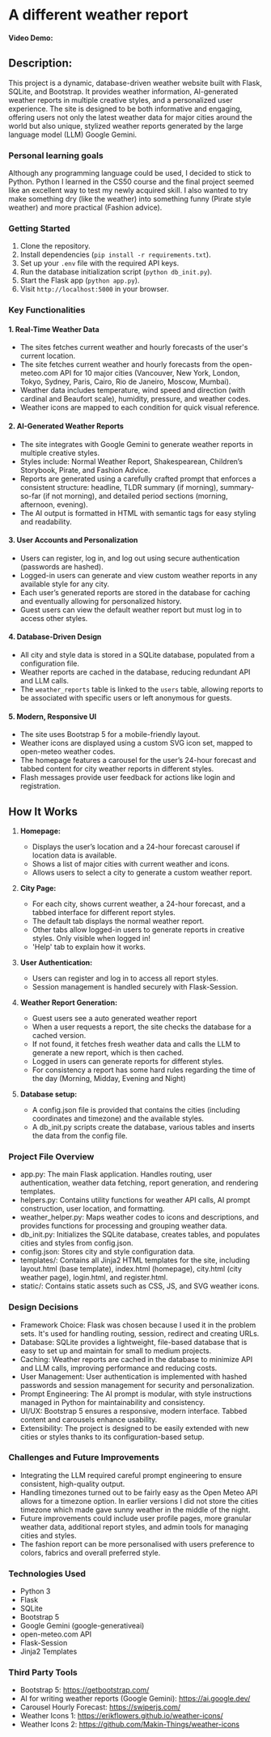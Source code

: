 # A different weather report
#### Video Demo:  <URL HERE>
## Description:
This project is a dynamic, database-driven weather website built with Flask, SQLite, and Bootstrap. It provides weather information, AI-generated weather reports in multiple creative styles, and a personalized user experience. The site is designed to be both informative and engaging, offering users not only the latest weather data for major cities around the world but also unique, stylized weather reports generated by the large language model (LLM) Google Gemini.

### Personal learning goals

Although any programming language could be used, I decided to stick to Python. Python I learned in the CS50 course and the final project seemed like an excellent way to test my newly acquired skill. I also wanted to try make something dry (like the weather) into something funny (Pirate style weather) and more practical (Fashion advice).

### Getting Started
1. Clone the repository.
2. Install dependencies (`pip install -r requirements.txt`).
3. Set up your `.env` file with the required API keys.
4. Run the database initialization script (`python db_init.py`).
5. Start the Flask app (`python app.py`).
6. Visit `http://localhost:5000` in your browser.

### Key Functionalities

#### 1. Real-Time Weather Data
- The sites fetches current weather and hourly forecasts of the user's current location.
- The site fetches current weather and hourly forecasts from the open-meteo.com API for 10 major cities (Vancouver, New York, London, Tokyo, Sydney, Paris, Cairo, Rio de Janeiro, Moscow, Mumbai).
- Weather data includes temperature, wind speed and direction (with cardinal and Beaufort scale), humidity, pressure, and weather codes.
- Weather icons are mapped to each condition for quick visual reference.

#### 2. AI-Generated Weather Reports
- The site integrates with Google Gemini to generate weather reports in multiple creative styles.
- Styles include: Normal Weather Report, Shakespearean, Children’s Storybook, Pirate, and Fashion Advice.
- Reports are generated using a carefully crafted prompt that enforces a consistent structure: headline, TLDR summary (if morning), summary-so-far (if not morning), and detailed period sections (morning, afternoon, evening).
- The AI output is formatted in HTML with semantic tags for easy styling and readability.

#### 3. User Accounts and Personalization
- Users can register, log in, and log out using secure authentication (passwords are hashed).
- Logged-in users can generate and view custom weather reports in any available style for any city.
- Each user’s generated reports are stored in the database for caching and eventually allowing for personalized history.
- Guest users can view the default weather report but must log in to access other styles.

#### 4. Database-Driven Design
- All city and style data is stored in a SQLite database, populated from a configuration file.
- Weather reports are cached in the database, reducing redundant API and LLM calls.
- The `weather_reports` table is linked to the `users` table, allowing reports to be associated with specific users or left anonymous for guests.

#### 5. Modern, Responsive UI
- The site uses Bootstrap 5 for a mobile-friendly layout.
- Weather icons are displayed using a custom SVG icon set, mapped to open-meteo weather codes.
- The homepage features a carousel for the user’s 24-hour forecast and tabbed content for city weather reports in different styles.
- Flash messages provide user feedback for actions like login and registration.

## How It Works

1. **Homepage:**
   - Displays the user’s location and a 24-hour forecast carousel if location data is available.
   - Shows a list of major cities with current weather and icons.
   - Allows users to select a city to generate a custom weather report.

2. **City Page:**
   - For each city, shows current weather, a 24-hour forecast, and a tabbed interface for different report styles.
   - The default tab displays the normal weather report. 
   - Other tabs allow logged-in users to generate reports in creative styles. Only visible when logged in!
   - 'Help' tab to explain how it works.

3. **User Authentication:**
   - Users can register and log in to access all report styles.
   - Session management is handled securely with Flask-Session.

4. **Weather Report Generation:**
   - Guest users see a auto generated weather report
   - When a user requests a report, the site checks the database for a cached version.
   - If not found, it fetches fresh weather data and calls the LLM to generate a new report, which is then cached.
   - Logged in users can generate reports for different styles.
   - For consistency a report has some hard rules regarding the time of the day (Morning, Midday, Evening and Night)

5. **Database setup:**
   - A config.json file is provided that contains the cities (including coordinates and timezone) and the available styles.
   - A db_init.py scripts create the database, various tables and inserts the data from the config file.

### Project File Overview
   - app.py: The main Flask application. Handles routing, user authentication, weather data fetching, report generation, and rendering templates.
   - helpers.py: Contains utility functions for weather API calls, AI prompt construction, user location, and formatting.
   - weather_helper.py: Maps weather codes to icons and descriptions, and provides functions for processing and grouping weather data.
   - db_init.py: Initializes the SQLite database, creates tables, and populates cities and styles from config.json.
   - config.json: Stores city and style configuration data.
   - templates/: Contains all Jinja2 HTML templates for the site, including layout.html (base template), index.html (homepage), city.html (city weather page), login.html, and register.html.
   - static/: Contains static assets such as CSS, JS, and SVG weather icons.

### Design Decisions
   - Framework Choice: Flask was chosen because I used it in the problem sets. It's used for handling routing, session, redirect and creating URLs.
   - Database: SQLite provides a lightweight, file-based database that is easy to set up and maintain for small to medium projects.
   - Caching: Weather reports are cached in the database to minimize API and LLM calls, improving performance and reducing costs.
   - User Management: User authentication is implemented with hashed passwords and session management for security and personalization.
   - Prompt Engineering: The AI prompt is modular, with style instructions managed in Python for maintainability and consistency.
   - UI/UX: Bootstrap 5 ensures a responsive, modern interface. Tabbed content and carousels enhance usability.
   - Extensibility: The project is designed to be easily extended with new cities or styles thanks to its configuration-based setup.

### Challenges and Future Improvements
   - Integrating the LLM required careful prompt engineering to ensure consistent, high-quality output.
   - Handling timezones turned out to be fairly easy as the Open Meteo API allows for a timezone option. In earlier versions I did not store the cities timezone which made gave sunny weather in the middle of the night.
   - Future improvements could include user profile pages, more granular weather data, additional report styles, and admin tools for managing cities and styles.
   - The fashion report can be more personalised with users preference to colors, fabrics and overall preferred style.

### Technologies Used
- Python 3
- Flask
- SQLite
- Bootstrap 5
- Google Gemini (google-generativeai)
- open-meteo.com API
- Flask-Session
- Jinja2 Templates

### Third Party Tools
- Bootstrap 5: https://getbootstrap.com/
- AI for writing weather reports (Google Gemini): https://ai.google.dev/
- Carousel Hourly Forecast: https://swiperjs.com/
- Weather Icons 1: https://erikflowers.github.io/weather-icons/
- Weather Icons 2: https://github.com/Makin-Things/weather-icons